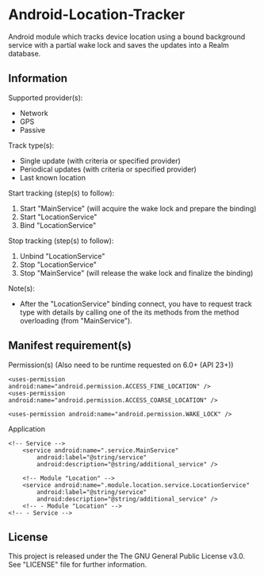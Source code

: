 # Android-Location-Tracker
Android module which tracks device location using a bound background service with a partial wake lock and saves the updates into a Realm database.

## Information
Supported provider(s):
- Network
- GPS
- Passive

Track type(s):
- Single update (with criteria or specified provider)
- Periodical updates (with criteria or specified provider)
- Last known location

Start tracking (step(s) to follow):
1. Start "MainService" (will acquire the wake lock and prepare the binding)
2. Start "LocationService"
3. Bind "LocationService"

Stop tracking (step(s) to follow):
1. Unbind "LocationService"
2. Stop "LocationService"
3. Stop "MainService" (will release the wake lock and finalize the binding)

Note(s):
- After the "LocationService" binding connect, you have to request track type with details by calling one of the its methods from the method overloading (from "MainService").

## Manifest requirement(s)
Permission(s) (Also need to be runtime requested on 6.0+ (API 23+))
<?xml version="1.0" encoding="utf-8"?>
<manifest xmlns:android="http://schemas.android.com/apk/res/android">

    <uses-permission android:name="android.permission.ACCESS_FINE_LOCATION" />
    <uses-permission android:name="android.permission.ACCESS_COARSE_LOCATION" />
    
    <uses-permission android:name="android.permission.WAKE_LOCK" />
</manifest>


Application
<?xml version="1.0" encoding="utf-8"?>
<manifest xmlns:android="http://schemas.android.com/apk/res/android">

    <!-- Service -->
        <service android:name=".service.MainService"
            android:label="@string/service"
            android:description="@string/additional_service" />
            
        <!-- Module "Location" -->
        <service android:name=".module.location.service.LocationService"
            android:label="@string/service"
            android:description="@string/additional_service" />
        <!-- - Module "Location" -->
    <!-- - Service -->
</manifest>

## License
This project is released under the The GNU General Public License v3.0. See "LICENSE" file for further information.
